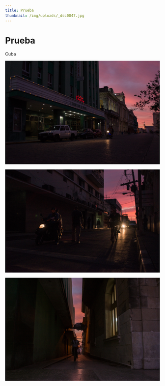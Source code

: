 ```yaml
---
title: Prueba
thumbnail: /img/uploads/_dsc0847.jpg
---
```

# Prueba 

Cuba

![Cuba 1/09/08](/img/uploads/_dsc0860.jpg)

![Cuba 2/09/08](/img/uploads/_dsc0884.jpg)

![Cuba 3/08/09](/img/uploads/_dsc0847.jpg)
